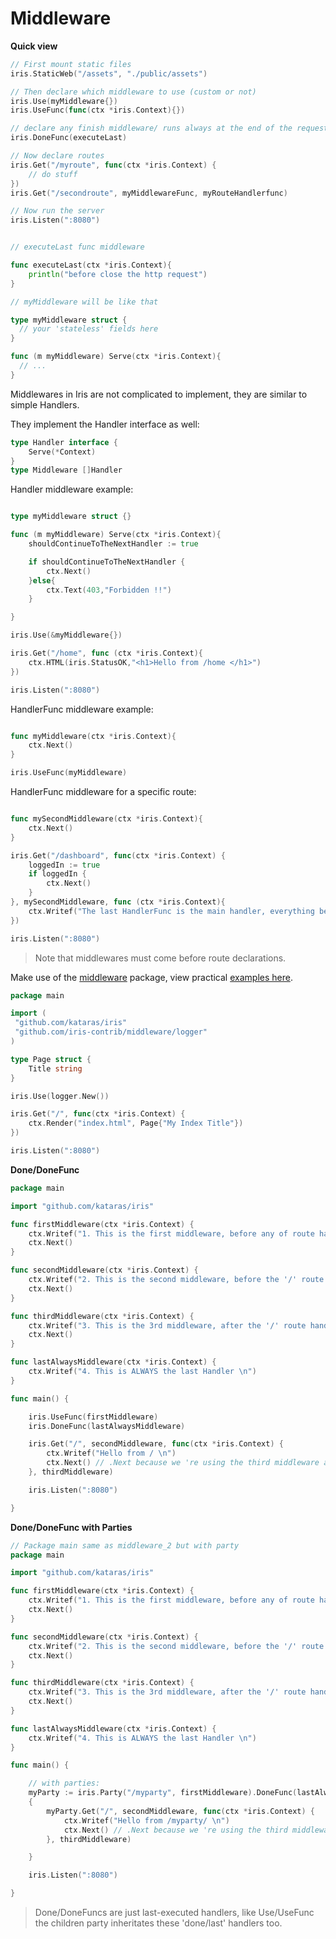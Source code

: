 # Middleware

**Quick view**

```go
// First mount static files
iris.StaticWeb("/assets", "./public/assets")

// Then declare which middleware to use (custom or not)
iris.Use(myMiddleware{})
iris.UseFunc(func(ctx *iris.Context){})

// declare any finish middleware/ runs always at the end of the request using .Done/.DoneFunc
iris.DoneFunc(executeLast)

// Now declare routes
iris.Get("/myroute", func(ctx *iris.Context) {
    // do stuff
})
iris.Get("/secondroute", myMiddlewareFunc, myRouteHandlerfunc)

// Now run the server
iris.Listen(":8080")


// executeLast func middleware

func executeLast(ctx *iris.Context){
    println("before close the http request")
}

// myMiddleware will be like that

type myMiddleware struct {
  // your 'stateless' fields here
}

func (m myMiddleware) Serve(ctx *iris.Context){
  // ...
}

```

Middlewares in Iris are not complicated to implement, they are similar to simple Handlers.

They implement the Handler interface as well:

```go
type Handler interface {
    Serve(*Context)
}
type Middleware []Handler
```

Handler middleware example:

```go

type myMiddleware struct {}

func (m myMiddleware) Serve(ctx *iris.Context){
    shouldContinueToTheNextHandler := true

    if shouldContinueToTheNextHandler {
        ctx.Next()
    }else{
        ctx.Text(403,"Forbidden !!")
    }

}

iris.Use(&myMiddleware{})

iris.Get("/home", func (ctx *iris.Context){
    ctx.HTML(iris.StatusOK,"<h1>Hello from /home </h1>")
})

iris.Listen(":8080")
```

HandlerFunc middleware example:

```go

func myMiddleware(ctx *iris.Context){
    ctx.Next()
}

iris.UseFunc(myMiddleware)

```

HandlerFunc middleware for a specific route:

```go

func mySecondMiddleware(ctx *iris.Context){
    ctx.Next()
}

iris.Get("/dashboard", func(ctx *iris.Context) {
    loggedIn := true
    if loggedIn {
        ctx.Next()
    }
}, mySecondMiddleware, func (ctx *iris.Context){
    ctx.Writef("The last HandlerFunc is the main handler, everything before that is middleware for this route /dashboard")
})

iris.Listen(":8080")

```

> Note that middlewares must come before route declarations.

Make use of the [middleware](https://github.com/iris-contrib/middleware) package, view practical [examples here](https://github.com/iris-contrib/examples).

```go
package main

import (
 "github.com/kataras/iris"
 "github.com/iris-contrib/middleware/logger"
)

type Page struct {
    Title string
}

iris.Use(logger.New())

iris.Get("/", func(ctx *iris.Context) {
    ctx.Render("index.html", Page{"My Index Title"})
})

iris.Listen(":8080")
```

**Done\/DoneFunc**

```go
package main

import "github.com/kataras/iris"

func firstMiddleware(ctx *iris.Context) {
    ctx.Writef("1. This is the first middleware, before any of route handlers \n")
    ctx.Next()
}

func secondMiddleware(ctx *iris.Context) {
    ctx.Writef("2. This is the second middleware, before the '/' route handler \n")
    ctx.Next()
}

func thirdMiddleware(ctx *iris.Context) {
    ctx.Writef("3. This is the 3rd middleware, after the '/' route handler \n")
    ctx.Next()
}

func lastAlwaysMiddleware(ctx *iris.Context) {
    ctx.Writef("4. This is ALWAYS the last Handler \n")
}

func main() {

    iris.UseFunc(firstMiddleware)
    iris.DoneFunc(lastAlwaysMiddleware)

    iris.Get("/", secondMiddleware, func(ctx *iris.Context) {
        ctx.Writef("Hello from / \n")
        ctx.Next() // .Next because we 're using the third middleware after that, and lastAlwaysMiddleware also
    }, thirdMiddleware)

    iris.Listen(":8080")

}


```

**Done\/DoneFunc with Parties**

```go
// Package main same as middleware_2 but with party
package main

import "github.com/kataras/iris"

func firstMiddleware(ctx *iris.Context) {
    ctx.Writef("1. This is the first middleware, before any of route handlers \n")
    ctx.Next()
}

func secondMiddleware(ctx *iris.Context) {
    ctx.Writef("2. This is the second middleware, before the '/' route handler \n")
    ctx.Next()
}

func thirdMiddleware(ctx *iris.Context) {
    ctx.Writef("3. This is the 3rd middleware, after the '/' route handler \n")
    ctx.Next()
}

func lastAlwaysMiddleware(ctx *iris.Context) {
    ctx.Writef("4. This is ALWAYS the last Handler \n")
}

func main() {

    // with parties:
    myParty := iris.Party("/myparty", firstMiddleware).DoneFunc(lastAlwaysMiddleware)
    {
        myParty.Get("/", secondMiddleware, func(ctx *iris.Context) {
            ctx.Writef("Hello from /myparty/ \n")
            ctx.Next() // .Next because we 're using the third middleware after that, and lastAlwaysMiddleware also
        }, thirdMiddleware)

    }

    iris.Listen(":8080")

}


```

> Done\/DoneFuncs are just last-executed handlers, like Use\/UseFunc the children party inheritates these 'done\/last' handlers too.
